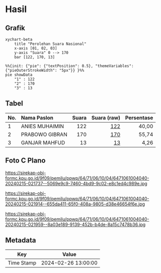 # Hasil

## Grafik

```mermaid
xychart-beta
    title "Perolehan Suara Nasional"
    x-axis [01, 02, 03]
    y-axis "Suara" 0 --> 170
    bar [122, 170, 13]
```

```mermaid
%%{init: {"pie": {"textPosition": 0.5}, "themeVariables": {"pieOuterStrokeWidth": "5px"}} }%%
pie showData
    "1" : 122
    "2" : 170
    "3" : 13
```

## Tabel

| No. | Nama Paslon    | Suara | Suara (raw) | Persentase |
|:--- |:-------------- | -----:| -----------:| ----------:|
| 1   | ANIES MUHAIMIN | 122   | [122][p-1]  | 40,00      |
| 2   | PRABOWO GIBRAN | 170   | [170][p-2]  | 55,74      |
| 3   | GANJAR MAHFUD  | 13    | [13][p-3]   | 4,26       |


[p-1]: https://github.com/gigit-pemilu/pemilu-2024/blob/main/pilpres/hitung-suara/sub/64-kalimantan-timur/sub/71-kota-balikpapan/sub/06-balikpapan-kota/sub/1004-klandasan-ilir/sub/040-tps/sub/paslon-1.txt
[p-2]: https://github.com/gigit-pemilu/pemilu-2024/blob/main/pilpres/hitung-suara/sub/64-kalimantan-timur/sub/71-kota-balikpapan/sub/06-balikpapan-kota/sub/1004-klandasan-ilir/sub/040-tps/sub/paslon-2.txt
[p-3]: https://github.com/gigit-pemilu/pemilu-2024/blob/main/pilpres/hitung-suara/sub/64-kalimantan-timur/sub/71-kota-balikpapan/sub/06-balikpapan-kota/sub/1004-klandasan-ilir/sub/040-tps/sub/paslon-3.txt

## Foto C Plano

https://sirekap-obj-formc.kpu.go.id/9f09/pemilu/ppwp/64/71/06/10/04/6471061004040-20240215-021737--5069e9c9-7460-4bd9-9c02-e8c1ed4c989e.jpg

https://sirekap-obj-formc.kpu.go.id/9f09/pemilu/ppwp/64/71/06/10/04/6471061004040-20240215-021914--655da411-65f0-408a-9805-d38e46654f6e.jpg

https://sirekap-obj-formc.kpu.go.id/9f09/pemilu/ppwp/64/71/06/10/04/6471061004040-20240215-021959--8a03e189-9139-452b-b4de-8a15c7478b36.jpg


## Metadata

| Key        | Value               |
| ---------- | ------------------- |
| Time Stamp | 2024-02-26 13:00:00 |



